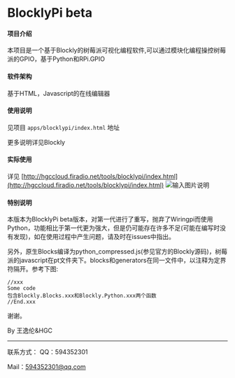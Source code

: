 # BlocklyPi beta

#### 项目介绍
本项目是一个基于Blockly的树莓派可视化编程软件,可以通过模块化编程操控树莓派的GPIO，基于Python和RPi.GPIO

#### 软件架构
基于HTML，Javascript的在线编辑器


#### 使用说明

见项目 `apps/blocklypi/index.html` 地址

更多说明详见Blockly


#### 实际使用
详见 [http://hgccloud.firadio.net/tools/blocklypi/index.html](http://hgccloud.firadio.net/tools/blocklypi/index.html)
![输入图片说明](https://gitee.com/uploads/images/2018/0617/192441_def2fff9_906045.png "index.png")

#### 特别说明
本版本为BlocklyPi beta版本，对第一代进行了重写，抛弃了Wiringpi而使用Python，功能相比于第一代更为强大，但是仍可能存在许多不足(可能在编写时没有发现)，如在使用过程中产生问题，请及时在issues中指出。

另外，原生Blocks编译为python_compressed.js(参见官方的Blockly源码)，树莓派的javascript在pt文件夹下。blocks和generators在同一文件中，以注释为定界符隔开。参考下图:

```
//xxx
Some code
包含Blockly.Blocks.xxx和Blockly.Python.xxx两个函数
//End.xxx
```
谢谢。


By 王逸伦&HGC

----
联系方式：
QQ：594352301

Mail：594352301@qq.com